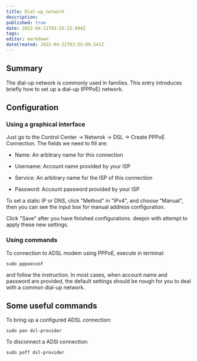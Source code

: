 ```yaml
---
title: Dial-up_network
description: 
published: true
date: 2022-04-21T03:55:12.094Z
tags: 
editor: markdown
dateCreated: 2022-04-21T03:55:09.541Z
---
```




## Summary

The dial-up network is commonly used in families. This entry introduces briefly how to set up a dial-up (PPPoE) network.

## Configuration

### Using a graphical interface

Just go to the Control Center -> Netwrok -> DSL -> Create PPPoE Connection. The fields we need to fill are:

* Name: An arbitrary name for this connection

* Username: Account name provided by your ISP

* Service: An arbitrary name for the ISP of this connection

* Password: Account password provided by your ISP

To set a static IP or DNS, click "Method" in "IPv4", and choose "Manual", then you can see the input box for manual address configuration.

Click "Save" after you have finished configurations. deepin with attempt to apply these new settings.

### Using commands

To connection to ADSL modem using PPPoE, execute in terminal:

    sudo pppoeconf

and follow the instruction. In most cases, when account name and password are provided, the default settings should be nough for you to deal with a common dial-up network.

## Some useful commands

To bring up a configured ADSL connection:

    sudo pon dsl-provider

To disconnect a ADSl connection:

    sudo poff dsl-provider